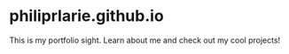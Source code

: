 # philiprlarie.github.io

This is my portfolio sight. Learn about me and check out my cool projects!
